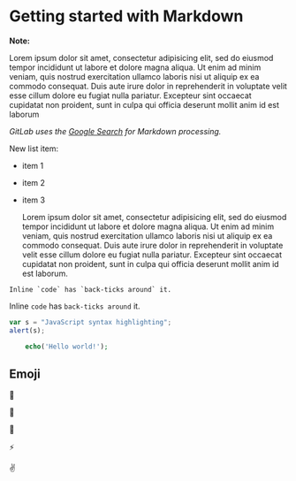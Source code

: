 # Getting started with Markdown

**Note:**  

Lorem ipsum dolor sit amet, consectetur adipisicing elit, sed do eiusmod
tempor incididunt ut labore et dolore magna aliqua. Ut enim ad minim veniam,
quis nostrud exercitation ullamco laboris nisi ut aliquip ex ea commodo
consequat. Duis aute irure dolor in reprehenderit in voluptate velit esse
cillum dolore eu fugiat nulla pariatur. Excepteur sint occaecat cupidatat non
proident, sunt in culpa qui officia deserunt mollit anim id est laborum 

_GitLab uses the [Google Search](#https://www.google.com) for Markdown processing._  

New list item:

- item 1
- item 2
- item 3


	Lorem ipsum dolor sit amet, consectetur adipisicing elit, sed do eiusmod
	tempor incididunt ut labore et dolore magna aliqua. Ut enim ad minim veniam,
	quis nostrud exercitation ullamco laboris nisi ut aliquip ex ea commodo
	consequat. Duis aute irure dolor in reprehenderit in voluptate velit esse
	cillum dolore eu fugiat nulla pariatur. Excepteur sint occaecat cupidatat non
	proident, sunt in culpa qui officia deserunt mollit anim id est laborum.


```no-highlight
Inline `code` has `back-ticks around` it.
```

Inline `code` has `back-ticks around` it.


```javascript
var s = "JavaScript syntax highlighting";
alert(s);
```

```php
	echo('Hello world!');
```

## Emoji

:monkey:  

:star2:  

:speech_balloon:

:zap:

:v: